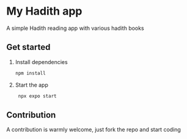 # My Hadith app

A simple Hadith reading app with various hadith books

## Get started

1. Install dependencies

   ```bash
   npm install
   ```

2. Start the app

   ```bash
    npx expo start
   ```

## Contribution

A contribution is warmly welcome, just fork the repo and start coding
